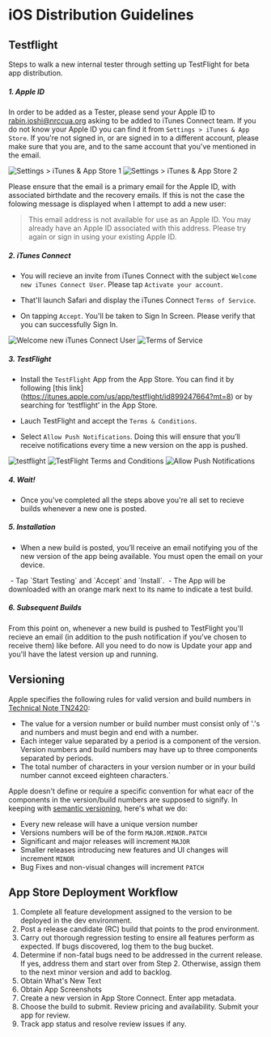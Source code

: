 # iOS Distribution Guidelines

## Testflight

Steps to walk a new internal tester through setting up TestFlight for beta app distribution. 

##### 1. Apple ID
In order to be added as a Tester, please send your Apple ID to rabin.joshi@nrccua.org asking to be added to iTunes Connect team. If you do not know your Apple ID you can find it from `Settings > iTunes & App Store`. If you're not signed in, or are signed in to a different account, please make sure that you are, and to the same account that you've mentioned in the email.

![Settings > iTunes & App Store 1](https://github.com/nrccua/testflight-distribution-guidelines-ios/blob/master/images/IMG_0074.PNG) ![Settings > iTunes & App Store 2](https://github.com/nrccua/testflight-distribution-guidelines-ios/blob/master/images/IMG_0075.PNG)

Please ensure that the email is a primary email for the Apple ID, with associated birthdate and the recovery emails. If this is not the case the folowing message is displayed when I attempt to add a new user: 
> This email address is not available for use as an Apple ID.
> You may already have an Apple ID associated with this address. 
> Please try again or sign in using your existing Apple ID.

##### 2. iTunes Connect

- You will recieve an invite from iTunes Connect with the subject `Welcome new iTunes Connect User`. Please tap `Activate your account`.

- That'll launch Safari and display the iTunes Connect `Terms of Service`.

- On tapping `Accept`. You'll be taken to Sign In Screen. Please verify that you can successfully Sign In.

![Welcome new iTunes Connect User](https://github.com/nrccua/testflight-distribution-guidelines-ios/blob/master/images/IMG_0072.PNG) ![Terms of Service](https://github.com/nrccua/testflight-distribution-guidelines-ios/blob/master/images/IMG_0073.PNG)


##### 3. TestFlight

- Install the `TestFlight` App from the App Store. You can find it by following [this link] (https://itunes.apple.com/us/app/testflight/id899247664?mt=8) or by searching for ‘testflight’ in the App Store. 

- Lauch TestFlight and accept the `Terms & Conditions`.

- Select `Allow Push Notifications`. Doing this will ensure that you’ll receive notifications every time a new version on the app is pushed.

![testflight](https://github.com/nrccua/testflight-distribution-guidelines-ios/blob/master/images/IMG_0076.PNG) ![TestFlight Terms and Conditions](https://github.com/nrccua/testflight-distribution-guidelines-ios/blob/master/images/IMG_0079.PNG) ![Allow Push Notifications](https://github.com/nrccua/testflight-distribution-guidelines-ios/blob/master/images/IMG_0080.PNG)


##### 4. Wait!

- Once you've completed all the steps above you're all set to recieve builds whenever a new one is posted.


##### 5. Installation

- When a new build is posted, you’ll receive an email notifying you of the new version of the app being available. You must open the email on your device.
<img>
- Tap `Start Testing` and `Accept` and `Install`. 
<img>
- The App will be downloaded with an orange mark next to its name to indicate a test build.


##### 6. Subsequent Builds

From this point on, whenever a new build is pushed to TestFlight you'll recieve an email (in addition to the push notification if you’ve chosen to receive them) like before. All you need to do now is Update your app and you'll have the latest version up and running. 


## Versioning

Apple specifies the following rules for valid version and build numbers in [Technical Note TN2420](https://developer.apple.com/library/content/technotes/tn2420/_index.html):

- The value for a version number or build number must consist only of '.'s and numbers and must begin and end with a number. 
- Each integer value separated by a period is a component of the version. Version numbers and build numbers may have up to three components separated by periods. 
- The total number of characters in your version number or in your build number cannot exceed eighteen characters.`

Apple doesn't define or require a specific convention for what eacr of the components in the version/build numbers are supposed to signify. In keeping with [semantic versioning](http://semver.org), here's what we do:

- Every new release will have a unique version number
- Versions numbers will be of the form `MAJOR.MINOR.PATCH`
- Significant and major releases will increment `MAJOR`
- Smaller releases introducing new features and UI changes will increment `MINOR`
- Bug Fixes and non-visual changes will increment `PATCH`

## App Store Deployment Workflow

1. Complete all feature development assigned to the version to be deployed in the dev environment.
2. Post a release candidate (RC) build that points to the prod environment.
3. Carry out thorough regression testing to ensire all features perform as expected. If bugs discovered, log them to the bug bucket. 
4. Determine if non-fatal bugs need to be addressed in the current release. If yes, address them and start over from Step 2. Otherwise, assign them to the next minor version and add to backlog.
4. Obtain What's New Text
5. Obtain App Screenshots
6. Create a new version in App Store Connect. Enter app metadata.
7. Choose the build to submit. Review pricing and availability. Submit your app for review.
8. Track app status and resolve review issues if any.



